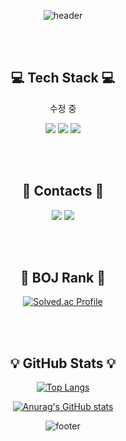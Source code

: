 <!--
**SujinKim-sj/SujinKim-sj** is a ✨ _special_ ✨ repository because its `README.md` (this file) appears on your GitHub profile.

Here are some ideas to get you started:

- 🔭 I’m currently working on ...
- 🌱 I’m currently learning ...
- 👯 I’m looking to collaborate on ...
- 🤔 I’m looking for help with ...
- 💬 Ask me about ...
- 📫 How to reach me: ...
- 😄 Pronouns: ...
- ⚡ Fun fact: ...
-->
<div align="center">
  
  ![header](https://capsule-render.vercel.app/api?type=wave&color=5587A2&height=300&section=header&text=Sujin%20Kim&fontSize=90)

  <br/><br/>
  
  ## 💻 Tech Stack 💻
  수정 중
  <br/>
  
  <img src="https://img.shields.io/badge/JAVA-007396?style=for-the-badge&logo=java&logoColor=white">
  <img src="https://img.shields.io/badge/Spring-6DB33F?style=for-the-badge&logo=Spring&logoColor=white">  
  <img src="https://img.shields.io/badge/Python-3776AB?style=for-the-badge&logo=Python&logoColor=white">
  
  <br/><br/>
  ## 🌊 Contacts 🌊
  <img src="https://img.shields.io/badge/Tech Blog-20C997?style=for-the-badge&logo=Velog&logoColor=white">
  <a href="mailto:sjsjkim0@gmail.com"><img src="https://img.shields.io/badge/Gmail-EA4335?style=for-the-badge&logo=Gmail&logoColor=white"></a>
  
  <br/><br/>
  ## 🏅 BOJ Rank 🏅
  [![Solved.ac Profile](http://mazassumnida.wtf/api/v2/generate_badge?boj=sjkim0)](https://solved.ac/sjkim0/)
  
  <br/><br/>
  ## 💡 GitHub Stats 💡
  
  [![Top Langs](https://github-readme-stats.vercel.app/api/top-langs/?username=SujinKim-sj&layout=compact&theme=radical)](https://github.com/anuraghazra/github-readme-stats) 
  
  [![Anurag's GitHub stats](https://github-readme-stats.vercel.app/api?username=SujinKim-sj&show_icons=true&theme=radical)](https://github.com/SujinKim-sj/github-readme-stats) 

  ![footer](https://capsule-render.vercel.app/api?section=footer&color=5587A2)
  
<div>
  
